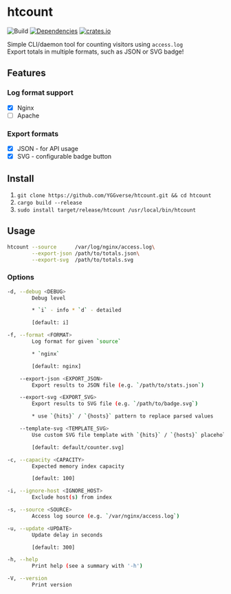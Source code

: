 # htcount

![Build](https://github.com/YGGverse/htcount/actions/workflows/build.yml/badge.svg)
[![Dependencies](https://deps.rs/repo/github/YGGverse/htcount/status.svg)](https://deps.rs/repo/github/YGGverse/htcount)
[![crates.io](https://img.shields.io/crates/v/htcount.svg)](https://crates.io/crates/htcount)

Simple CLI/daemon tool for counting visitors using `access.log`\
Export totals in multiple formats, such as JSON or SVG badge!

## Features

### Log format support

* [x] Nginx
* [ ] Apache

### Export formats

* [x] JSON - for API usage
* [x] SVG - configurable badge button

## Install

1. `git clone https://github.com/YGGverse/htcount.git && cd htcount`
2. `cargo build --release`
3. `sudo install target/release/htcount /usr/local/bin/htcount`

## Usage

``` bash
htcount --source      /var/log/nginx/access.log\
        --export-json /path/to/totals.json\
        --export-svg  /path/to/totals.svg
```

### Options

``` bash
-d, --debug <DEBUG>
        Debug level

        * `i` - info * `d` - detailed

        [default: i]

-f, --format <FORMAT>
        Log format for given `source`

        * `nginx`

        [default: nginx]

    --export-json <EXPORT_JSON>
        Export results to JSON file (e.g. `/path/to/stats.json`)

    --export-svg <EXPORT_SVG>
        Export results to SVG file (e.g. `/path/to/badge.svg`)

        * use `{hits}` / `{hosts}` pattern to replace parsed values

    --template-svg <TEMPLATE_SVG>
        Use custom SVG file template with `{hits}` / `{hosts}` placeholders

        [default: default/counter.svg]

-c, --capacity <CAPACITY>
        Expected memory index capacity

        [default: 100]

-i, --ignore-host <IGNORE_HOST>
        Exclude host(s) from index

-s, --source <SOURCE>
        Access log source (e.g. `/var/nginx/access.log`)

-u, --update <UPDATE>
        Update delay in seconds

        [default: 300]

-h, --help
        Print help (see a summary with '-h')

-V, --version
        Print version
```